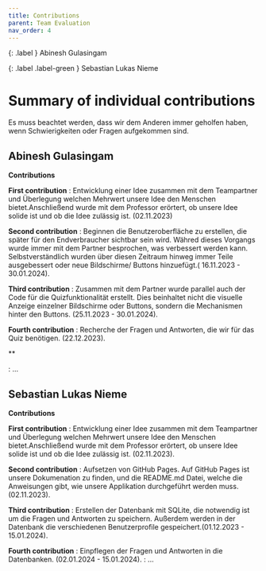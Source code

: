 ```yaml
---
title: Contributions
parent: Team Evaluation
nav_order: 4
---
```

{: .label }
Abinesh Gulasingam 

{: .label .label-green }
Sebastian Lukas Nieme


# Summary of individual contributions


Es muss beachtet werden, dass wir dem Anderen immer geholfen haben, wenn Schwierigkeiten oder Fragen aufgekommen sind. 

## Abinesh Gulasingam

**Contributions**  

**First contribution** : Entwicklung einer Idee zusammen mit dem Teampartner und Überlegung welchen Mehrwert unsere Idee den Menschen bietet.Anschließend wurde mit dem Professor erörtert, ob unsere Idee solide ist und ob die Idee zulässig ist. (02.11.2023)

**Second contribution** : Beginnen die Benutzeroberfläche zu erstellen, die später für den Endverbraucher sichtbar sein wird. Währed dieses Vorgangs wurde immer mit dem Partner besprochen, was verbessert werden kann. Selbstverständlich wurden über diesen Zeitraum hinweg immer Teile ausgebessert oder neue Bildschirme/ Buttons hinzuefügt.( 16.11.2023 -  30.01.2024).

**Third contribution** : Zusammen mit dem Partner wurde parallel auch der Code für die Quizfunktionalität erstellt. Dies beinhaltet nicht die visuelle Anzeige einzelner Bildschirme oder Buttons, sondern die Mechanismen hinter den Buttons. (25.11.2023 - 30.01.2024).

**Fourth contribution** : Recherche der Fragen und Antworten, die wir für das Quiz benötigen. (22.12.2023).

**





: ...

## Sebastian Lukas Nieme

**Contributions**

**First contribution** : Entwicklung einer Idee zusammen mit dem Teampartner und Überlegung welchen Mehrwert unsere Idee den Menschen bietet.Anschließend wurde mit dem Professor erörtert, ob unsere Idee solide ist und ob die Idee zulässig ist. (02.11.2023).

**Second contribution** : Aufsetzen von GitHub Pages. Auf GitHub Pages ist unsere Dokumenation zu finden, und die README.md Datei, welche die Anweisungen gibt, wie unsere Applikation durchgeführt werden muss.(02.11.2023).

**Third contribution** : Erstellen der Datenbank mit SQLite, die notwendig ist um die Fragen und Antworten zu speichern. Außerdem werden in der Datenbank die verschiedenen Benutzerprofile gespeichert.(01.12.2023 - 15.01.2024).

**Fourth contribution** : Einpflegen der Fragen und Antworten in die Datenbanken. (02.01.2024 - 15.01.2024).
: ...
